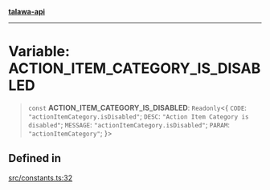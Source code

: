 [**talawa-api**](../../README.md)

***

# Variable: ACTION\_ITEM\_CATEGORY\_IS\_DISABLED

> `const` **ACTION\_ITEM\_CATEGORY\_IS\_DISABLED**: `Readonly`\<\{ `CODE`: `"actionItemCategory.isDisabled"`; `DESC`: `"Action Item Category is disabled"`; `MESSAGE`: `"actionItemCategory.isDisabled"`; `PARAM`: `"actionItemCategory"`; \}\>

## Defined in

[src/constants.ts:32](https://github.com/Suyash878/talawa-api/blob/095e6964ce2a06c1c30d1acf81b6162203f1db91/src/constants.ts#L32)
